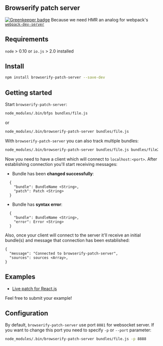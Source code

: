 ## Browserify patch server

[![Greenkeeper badge](https://badges.greenkeeper.io/Kureev/browserify-patch-server.svg)](https://greenkeeper.io/)
Because we need HMR an analog for webpack's [`webpack-dev-server`](http://webpack.github.io/docs/webpack-dev-server.html)

## Requirements
`node` > 0.10 or `io.js` > 2.0 installed

## Install
```bash
npm install browserify-patch-server --save-dev
```

## Getting started
Start `browserify-patch-server`:
```bash
node_modules/.bin/bfps bundles/file.js
```
or
```bash
node_modules/.bin/browserify-patch-server bundles/file.js
```
With `browserify-patch-server` you can also track multiple bundles:
```bash
node_modules/.bin/browserify-patch-server bundles/file.js bundles/file2.js
```

Now you need to have a client which will connect to `localhost:<port>`. After establishing connection you'll start receiving messages:

- Bundle has been **changed successfully**:
```
  {
    "bundle": BundleName <String>,
    "patch": Patch <String>
  }
```
- Bundle has **syntax error**:
```
  {
    "bundle": BundleName <String>,
    "error": Error <String>
  }
```
Also, once your client will connect to the server it'll receive an initial bundle(s) and message that connection has been established:
```
{
  "message": "Connected to browserify-patch-server",
  "sources": sources <Array>,
}
```

## Examples
- [Live patch for React.js](https://github.com/Kureev/browserify-react-live)

Feel free to submit your example!

## Configuration
By default, `browserify-patch-server` use port `8081` for websocket server. If you want to change this port you need to specify `-p` or `--port` parameter:
```bash
node_modules/.bin/browserify-patch-server bundles/file.js -p 8888
```
